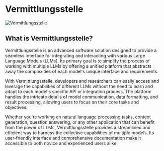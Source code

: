 # Vermittlungsstelle

![Vermittlungsstelle](https://github.com/lemon-mint/vermittlungsstelle/assets/55233766/59c5db0a-f496-4c34-9838-a321bac7a8b4)

## What is Vermittlungsstelle?

Vermittlungsstelle is an advanced software solution designed to provide a seamless interface for integrating and interacting with various Large Language Models (LLMs). Its primary goal is to simplify the process of working with multiple LLMs by offering a unified platform that abstracts away the complexities of each model's unique interface and requirements.

With Vermittlungsstelle, developers and researchers can easily access and leverage the capabilities of different LLMs without the need to learn and adapt to each model's specific API or integration process. The platform handles the intricate details of model communication, data formatting, and result processing, allowing users to focus on their core tasks and objectives.

Whether you're working on natural language processing tasks, content generation, question answering, or any other application that can benefit from the power of LLMs, Vermittlungsstelle provides a streamlined and efficient way to harness the collective capabilities of multiple models. Its user-friendly interface and comprehensive documentation make it accessible to both novice and experienced users alike.
